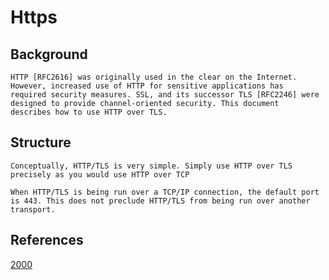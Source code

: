 # Https

## Background

```text
HTTP [RFC2616] was originally used in the clear on the Internet.
However, increased use of HTTP for sensitive applications has
required security measures. SSL, and its successor TLS [RFC2246] were
designed to provide channel-oriented security. This document
describes how to use HTTP over TLS.
```

## Structure

```text
Conceptually, HTTP/TLS is very simple. Simply use HTTP over TLS
precisely as you would use HTTP over TCP
```

```text
When HTTP/TLS is being run over a TCP/IP connection, the default port
is 443. This does not preclude HTTP/TLS from being run over another
transport.
```

## References

[2000](https://tools.ietf.org/html/rfc2818)